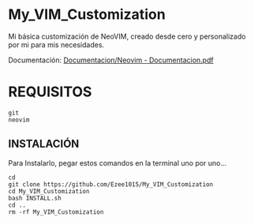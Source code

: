# My_VIM_Customization
Mi básica customización de NeoVIM, creado desde cero y personalizado por mi para mis necesidades.

Documentación: [Documentacion/Neovim - Documentacion.pdf](https://github.com/Ezee1015/My_VIM_Customization/blob/Neovim-Lua/Documentacion/Neovim%20-%20Documentacion.pdf)

# REQUISITOS
```
git
neovim
```

## INSTALACIÓN
Para Instalarlo, pegar estos comandos en la terminal uno por uno...
```
cd
git clone https://github.com/Ezee1015/My_VIM_Customization
cd My_VIM_Customization
bash INSTALL.sh
cd ..
rm -rf My_VIM_Customization
```
